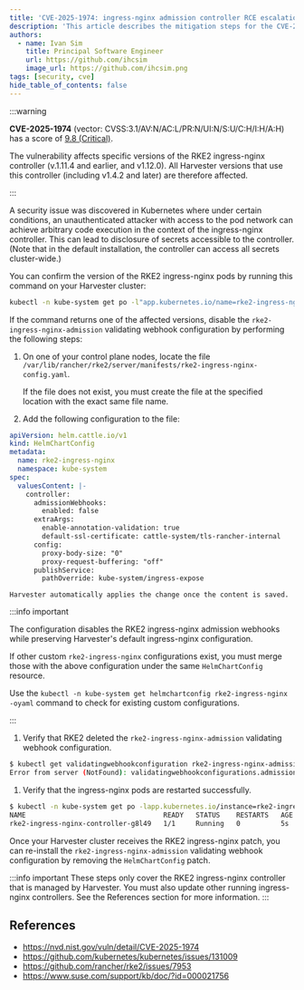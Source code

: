 ```yaml
---
title: 'CVE-2025-1974: ingress-nginx admission controller RCE escalation'
description: 'This article describes the mitigation steps for the CVE-2025-1974 vulnerability in Harvester.'
authors:
  - name: Ivan Sim
    title: Principal Software Engineer
    url: https://github.com/ihcsim
    image_url: https://github.com/ihcsim.png
tags: [security, cve]
hide_table_of_contents: false
---
```


:::warning

**CVE-2025-1974** (vector: CVSS:3.1/AV:N/AC:L/PR:N/UI:N/S:U/C:H/I:H/A:H) has a score of [9.8 (Critical)](https://www.first.org/cvss/calculator/3-1#CVSS:3.1/AV:N/AC:L/PR:N/UI:N/S:U/C:H/I:H/A:H).

The vulnerability affects specific versions of the RKE2 ingress-nginx controller (v.1.11.4 and earlier, and v1.12.0). All Harvester versions that use this controller (including v1.4.2 and later) are therefore affected.

:::

A security issue was discovered in Kubernetes where under certain conditions, an unauthenticated attacker with access to the pod network can achieve arbitrary code execution in the context of the ingress-nginx controller. This can lead to disclosure of secrets accessible to the controller. (Note that in the default installation, the controller can access all secrets cluster-wide.)

You can confirm the version of the RKE2 ingress-nginx pods by running this command on your Harvester cluster:

```sh
kubectl -n kube-system get po -l"app.kubernetes.io/name=rke2-ingress-nginx" -ojsonpath='{.items[].spec.containers[].image}'
```

If the command returns one of the affected versions, disable the `rke2-ingress-nginx-admission` validating webhook configuration by performing the following steps:

1. On one of your control plane nodes, locate the file `/var/lib/rancher/rke2/server/manifests/rke2-ingress-nginx-config.yaml`.

    If the file does not exist, you must create the file at the specified location with the exact same file name.

1. Add the following configuration to the file:

  ```yaml
  apiVersion: helm.cattle.io/v1
  kind: HelmChartConfig
  metadata:
    name: rke2-ingress-nginx
    namespace: kube-system
  spec:
    valuesContent: |-
      controller:
        admissionWebhooks:
          enabled: false
        extraArgs:
          enable-annotation-validation: true
          default-ssl-certificate: cattle-system/tls-rancher-internal
        config:
          proxy-body-size: "0"
          proxy-request-buffering: "off"
        publishService:
          pathOverride: kube-system/ingress-expose
  ```

    Harvester automatically applies the change once the content is saved.


:::info important

The configuration disables the RKE2 ingress-nginx admission webhooks while preserving Harvester's default ingress-nginx configuration.

If other custom `rke2-ingress-nginx` configurations exist, you must merge those with the above configuration under the same `HelmChartConfig` resource.

Use the `kubectl -n kube-system get helmchartconfig rke2-ingress-nginx -oyaml` command to check for existing custom configurations.

:::

1. Verify that RKE2 deleted the `rke2-ingress-nginx-admission` validating webhook configuration.

```sh
$ kubectl get validatingwebhookconfiguration rke2-ingress-nginx-admission
Error from server (NotFound): validatingwebhookconfigurations.admissionregistration.k8s.io "rke2-ingress-nginx-admission" not found
```

1. Verify that the ingress-nginx pods are restarted successfully.

```sh
$ kubectl -n kube-system get po -lapp.kubernetes.io/instance=rke2-ingress-nginx
NAME                                  READY   STATUS    RESTARTS   AGE
rke2-ingress-nginx-controller-g8l49   1/1     Running   0          5s
```

Once your Harvester cluster receives the RKE2 ingress-nginx patch, you can re-install the `rke2-ingress-nginx-admission` validating webhook configuration by removing the `HelmChartConfig` patch.

:::info important
These steps only cover the RKE2 ingress-nginx controller that is managed by Harvester. You must also update other running ingress-nginx controllers. See the References section for more information.
:::

## References

- https://nvd.nist.gov/vuln/detail/CVE-2025-1974
- https://github.com/kubernetes/kubernetes/issues/131009
- https://github.com/rancher/rke2/issues/7953
- https://www.suse.com/support/kb/doc/?id=000021756
